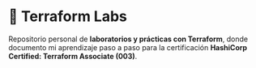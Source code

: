 # 🚀 Terraform Labs

Repositorio personal de **laboratorios y prácticas con Terraform**, donde documento mi aprendizaje paso a paso para la certificación **HashiCorp Certified: Terraform Associate (003)**.
